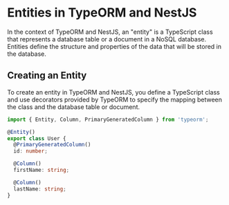 # Entities in TypeORM and NestJS

In the context of TypeORM and NestJS, an "entity" is a TypeScript class that represents a database table or a document in a NoSQL database. Entities define the structure and properties of the data that will be stored in the database.

## Creating an Entity

To create an entity in TypeORM and NestJS, you define a TypeScript class and use decorators provided by TypeORM to specify the mapping between the class and the database table or document.

```typescript
import { Entity, Column, PrimaryGeneratedColumn } from 'typeorm';

@Entity()
export class User {
  @PrimaryGeneratedColumn()
  id: number;

  @Column()
  firstName: string;

  @Column()
  lastName: string;
}

```